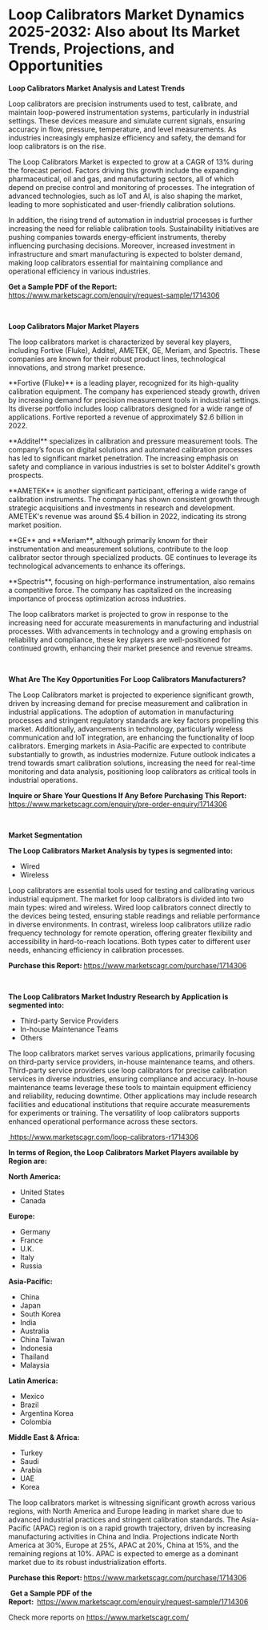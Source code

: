 <p><h1>Loop Calibrators Market Dynamics 2025-2032: Also about Its Market Trends, Projections, and Opportunities</h1></p><p><strong>Loop Calibrators Market Analysis and Latest Trends</strong></p>
<p><p>Loop calibrators are precision instruments used to test, calibrate, and maintain loop-powered instrumentation systems, particularly in industrial settings. These devices measure and simulate current signals, ensuring accuracy in flow, pressure, temperature, and level measurements. As industries increasingly emphasize efficiency and safety, the demand for loop calibrators is on the rise.</p><p>The Loop Calibrators Market is expected to grow at a CAGR of 13% during the forecast period. Factors driving this growth include the expanding pharmaceutical, oil and gas, and manufacturing sectors, all of which depend on precise control and monitoring of processes. The integration of advanced technologies, such as IoT and AI, is also shaping the market, leading to more sophisticated and user-friendly calibration solutions.</p><p>In addition, the rising trend of automation in industrial processes is further increasing the need for reliable calibration tools. Sustainability initiatives are pushing companies towards energy-efficient instruments, thereby influencing purchasing decisions. Moreover, increased investment in infrastructure and smart manufacturing is expected to bolster demand, making loop calibrators essential for maintaining compliance and operational efficiency in various industries.</p></p>
<p><strong>Get a Sample PDF of the Report:&nbsp;</strong> <a href="https://www.marketscagr.com/enquiry/request-sample/1714306?utm_campaign=3292&utm_medium=2&utm_source=Github&utm_content=ia&utm_term=10042025&utm_id=loop-calibrators">https://www.marketscagr.com/enquiry/request-sample/1714306</a></p>
<p>&nbsp;</p>
<p><strong>Loop Calibrators Major Market Players</strong></p>
<p><p>The loop calibrators market is characterized by several key players, including Fortive (Fluke), Additel, AMETEK, GE, Meriam, and Spectris. These companies are known for their robust product lines, technological innovations, and strong market presence.</p><p>**Fortive (Fluke)** is a leading player, recognized for its high-quality calibration equipment. The company has experienced steady growth, driven by increasing demand for precision measurement tools in industrial settings. Its diverse portfolio includes loop calibrators designed for a wide range of applications. Fortive reported a revenue of approximately $2.6 billion in 2022.</p><p>**Additel** specializes in calibration and pressure measurement tools. The company’s focus on digital solutions and automated calibration processes has led to significant market penetration. The increasing emphasis on safety and compliance in various industries is set to bolster Additel's growth prospects.</p><p>**AMETEK** is another significant participant, offering a wide range of calibration instruments. The company has shown consistent growth through strategic acquisitions and investments in research and development. AMETEK's revenue was around $5.4 billion in 2022, indicating its strong market position.</p><p>**GE** and **Meriam**, although primarily known for their instrumentation and measurement solutions, contribute to the loop calibrator sector through specialized products. GE continues to leverage its technological advancements to enhance its offerings.</p><p>**Spectris**, focusing on high-performance instrumentation, also remains a competitive force. The company has capitalized on the increasing importance of process optimization across industries.</p><p>The loop calibrators market is projected to grow in response to the increasing need for accurate measurements in manufacturing and industrial processes. With advancements in technology and a growing emphasis on reliability and compliance, these key players are well-positioned for continued growth, enhancing their market presence and revenue streams.</p></p>
<p>&nbsp;</p>
<p><strong>What Are The Key Opportunities For Loop Calibrators Manufacturers?</strong></p>
<p><p>The Loop Calibrators market is projected to experience significant growth, driven by increasing demand for precise measurement and calibration in industrial applications. The adoption of automation in manufacturing processes and stringent regulatory standards are key factors propelling this market. Additionally, advancements in technology, particularly wireless communication and IoT integration, are enhancing the functionality of loop calibrators. Emerging markets in Asia-Pacific are expected to contribute substantially to growth, as industries modernize. Future outlook indicates a trend towards smart calibration solutions, increasing the need for real-time monitoring and data analysis, positioning loop calibrators as critical tools in industrial operations.</p></p>
<p><strong>Inquire or Share Your Questions If Any Before Purchasing This Report:</strong> <a href="https://www.marketscagr.com/enquiry/pre-order-enquiry/1714306?utm_campaign=3292&utm_medium=2&utm_source=Github&utm_content=ia&utm_term=10042025&utm_id=loop-calibrators">https://www.marketscagr.com/enquiry/pre-order-enquiry/1714306</a></p>
<p>&nbsp;</p>
<p><strong>Market Segmentation</strong></p>
<p><strong>The Loop Calibrators Market Analysis by types is segmented into:</strong></p>
<p><ul><li>Wired</li><li>Wireless</li></ul></p>
<p><p>Loop calibrators are essential tools used for testing and calibrating various industrial equipment. The market for loop calibrators is divided into two main types: wired and wireless. Wired loop calibrators connect directly to the devices being tested, ensuring stable readings and reliable performance in diverse environments. In contrast, wireless loop calibrators utilize radio frequency technology for remote operation, offering greater flexibility and accessibility in hard-to-reach locations. Both types cater to different user needs, enhancing efficiency in calibration processes.</p></p>
<p><strong>Purchase this Report:&nbsp;</strong><a href="https://www.marketscagr.com/purchase/1714306?utm_campaign=3292&utm_medium=2&utm_source=Github&utm_content=ia&utm_term=10042025&utm_id=loop-calibrators">https://www.marketscagr.com/purchase/1714306</a></p>
<p>&nbsp;</p>
<p><strong>The Loop Calibrators Market Industry Research by Application is segmented into:</strong></p>
<p><ul><li>Third-party Service Providers</li><li>In-house Maintenance Teams</li><li>Others</li></ul></p>
<p><p>The loop calibrators market serves various applications, primarily focusing on third-party service providers, in-house maintenance teams, and others. Third-party service providers use loop calibrators for precise calibration services in diverse industries, ensuring compliance and accuracy. In-house maintenance teams leverage these tools to maintain equipment efficiency and reliability, reducing downtime. Other applications may include research facilities and educational institutions that require accurate measurements for experiments or training. The versatility of loop calibrators supports enhanced operational performance across these sectors.</p></p>
<p><a href="https://www.marketscagr.com/loop-calibrators-r1714306?utm_campaign=3292&utm_medium=2&utm_source=Github&utm_content=ia&utm_term=10042025&utm_id=loop-calibrators">&nbsp;https://www.marketscagr.com/loop-calibrators-r1714306</a></p>
<p><strong>In terms of Region, the Loop Calibrators Market Players available by Region are:</strong></p>
<p>
    <p> <strong> North America: </strong>
        <ul>
            <li>United States</li>
            <li>Canada</li>
        </ul>
        </p> 
    <p> <strong> Europe: </strong>
        <ul>
            <li>Germany</li>
            <li>France</li>
            <li>U.K.</li>
            <li>Italy</li>
            <li>Russia</li>
        </ul>
        </p> 
    <p> <strong> Asia-Pacific: </strong>
        <ul>
            <li>China</li>
            <li>Japan</li>
            <li>South Korea</li>
            <li>India</li>
            <li>Australia</li>
            <li>China Taiwan</li>
            <li>Indonesia</li>
            <li>Thailand</li>
            <li>Malaysia</li>
        </ul>
        </p> 
    <p> <strong> Latin America: </strong>
        <ul>
            <li>Mexico</li>
            <li>Brazil</li>
            <li>Argentina Korea</li>
            <li>Colombia</li>
        </ul>
        </p> 
    <p> <strong> Middle East & Africa: </strong>
        <ul>
            <li>Turkey</li>
            <li>Saudi</li>
            <li>Arabia</li>
            <li>UAE</li>
            <li>Korea</li>
        </ul>
    </p>
    </p>
<p><p>The loop calibrators market is witnessing significant growth across various regions, with North America and Europe leading in market share due to advanced industrial practices and stringent calibration standards. The Asia-Pacific (APAC) region is on a rapid growth trajectory, driven by increasing manufacturing activities in China and India. Projections indicate North America at 30%, Europe at 25%, APAC at 20%, China at 15%, and the remaining regions at 10%. APAC is expected to emerge as a dominant market due to its robust industrialization efforts.</p></p>
<p><strong>Purchase this Report: </strong><a href="https://www.marketscagr.com/purchase/1714306?utm_campaign=3292&utm_medium=2&utm_source=Github&utm_content=ia&utm_term=10042025&utm_id=loop-calibrators">https://www.marketscagr.com/purchase/1714306</a></p>
<p>&nbsp;<strong>Get a Sample PDF of the Report:&nbsp;&nbsp;</strong><a href="https://www.marketscagr.com/enquiry/request-sample/1714306?utm_campaign=3292&utm_medium=2&utm_source=Github&utm_content=ia&utm_term=10042025&utm_id=loop-calibrators">https://www.marketscagr.com/enquiry/request-sample/1714306</a></p>
<p><strong></strong></p>
<p>Check more reports on <a href="https://www.marketscagr.com/?utm_campaign=3292&utm_medium=2&utm_source=Github&utm_content=ia&utm_term=10042025&utm_id=loop-calibrators">https://www.marketscagr.com/</a></p>